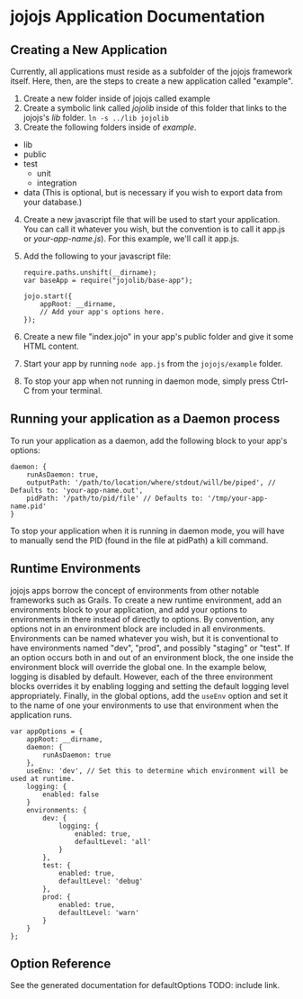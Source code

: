 # jojojs Application Documentation #

## Creating a New Application ##
Currently, all applications must reside as a subfolder of the jojojs framework itself.  Here, then, are the steps to create a new application called "example".

1.  Create a new folder inside of jojojs called example
2.  Create a symbolic link called _jojolib_ inside of this folder that links to the jojojs's _lib_ folder. `ln -s ../lib jojolib`
3.  Create the following folders inside of _example_.
  *  lib
  *  public
  *  test
      *  unit
      *  integration
  *  data (This is optional, but is necessary if you wish to export data from your database.)
4.  Create a new javascript file that will be used to start your application.  You can call it whatever you wish, but the convention is to call it app.js or _your-app-name.js_).  For this example, we'll call it app.js.
5.  Add the following to your javascript file:  

		require.paths.unshift(__dirname);  
		var baseApp = require("jojolib/base-app");  
		
		jojo.start({
			appRoot: __dirname,
			// Add your app's options here.
		});
6.  Create a new file "index.jojo" in your app's public folder and give it some HTML content.
7.  Start your app by running `node app.js` from the `jojojs/example` folder.
8.  To stop your app when not running in daemon mode, simply press Ctrl-C from your terminal.

## Running your application as a Daemon process ##
To run your application as a daemon, add the following block to your app's options:  

	daemon: {
		runAsDaemon: true,
		outputPath: '/path/to/location/where/stdout/will/be/piped', // Defaults to: 'your-app-name.out',  
		pidPath: '/path/to/pid/file' // Defaults to: '/tmp/your-app-name.pid'
	}
	
To stop your application when it is running in daemon mode, you will have to manually send the PID (found in the file at pidPath) a kill command.

## Runtime Environments ##
jojojs apps borrow the concept of environments from other notable frameworks such as Grails.  To create a new runtime environment, add an environments block to your application, and add your options to environments in there instead of directly to options.  By convention, any options not in an environment block are included in all environments.  Environments can be named whatever you wish, but it is conventional to have environments named "dev", "prod", and possibly "staging" or "test".  If an option occurs both in and out of an environment block, the one inside the environment block will override the global one.  In the example below, logging is disabled by default.  However, each of the three environment blocks overrides it by enabling logging and setting the default logging level appropriately.  Finally, in the global options, add the `useEnv` option and set it to the name of one your environments to use that environment when the application runs.

	var appOptions = {
		appRoot: __dirname,
		daemon: {
			runAsDaemon: true
		},
		useEnv: 'dev', // Set this to determine which environment will be used at runtime.
		logging: {
			enabled: false
		}
		environments: {
			dev: {
				logging: {
					enabled: true,
					defaultLevel: 'all'
				}
			},
			test: {
				enabled: true,
				defaultLevel: 'debug'
			},
			prod: {
				enabled: true,
				defaultLevel: 'warn'
			}
		}
	};

## Option Reference ##
See the generated documentation for defaultOptions TODO: include link.



